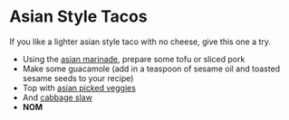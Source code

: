 Asian Style Tacos
=================

If you like a lighter asian style taco with no cheese, give this one a try.

* Using the [asian marinade](../base_layers/asian_marinade.md), prepare some tofu or sliced pork
* Make some guacamole (add in a teaspoon of sesame oil and toasted sesame seeds to your recipe)
* Top with [asian picked veggies](../condiments/pickled_vegetables.md)
* And [cabbage slaw](../condiments/asian_cabbage.md)
* __NOM__
